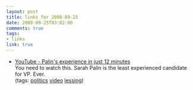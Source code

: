 ```yaml
--- 
layout: post
title: links for 2008-09-25
date: 2008-09-25T03:02:00
comments: true
tags:
- links
link: true
---
```

<ul class="delicious">
	<li>
<div class="delicious-link"><a href="http://www.youtube.com/watch?v=9hnrZrlxjI0">YouTube - Palin's experience in just 12 minutes</a></div>
<div class="delicious-extended">You need to watch this.  Sarah Palin is the least experienced candidate for VP. Ever.</div>
<div class="delicious-tags">(tags: <a href="http://delicious.com/zanshin/politics">politics</a> <a href="http://delicious.com/zanshin/video">video</a> <a href="http://delicious.com/zanshin/lessing">lessing</a>)</div></li>
</ul>
